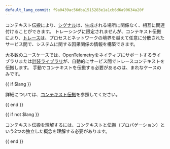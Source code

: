 ```yaml
---
default_lang_commit: f9a0439ac56dba1515283e1a1cb6d6a90634a20f
---
```


コンテキスト伝搬により、[シグナル](/docs/concepts/signals/)は、生成される場所に関係なく、相互に関連付けることができます。
トレーシングに限定されませんが、コンテキスト伝搬により、[トレース](/docs/concepts/signals/traces/)は、プロセスとネットワークの境界を越えて任意に分散されたサービス間で、システムに関する因果関係の情報を構築できます。

大多数のユースケースでは、OpenTelemetryをネイティブにサポートするライブラリまたは[計装ライブラリ](../libraries/)が、自動的にサービス間でトレースコンテキストを伝搬します。
手動でコンテキストを伝搬する必要があるのは、まれなケースのみです。

{{ if $lang }}

詳細については、[コンテキスト伝搬](/docs/concepts/context-propagation)を参照してください。

{{ end }}

{{ if not $lang }}

コンテキスト伝搬を理解するには、コンテキストと伝搬（プロパゲーション）という2つの独立した概念を理解する必要があります。

{{ end }}
